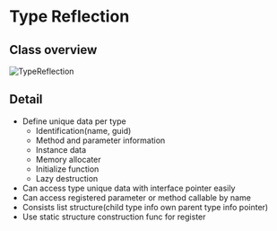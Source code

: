 # Type Reflection
 
## Class overview
![TypeReflection](https://github.com/nupnup-hub/JinEngine/assets/59456231/b338aeb3-2d38-4b07-b40f-19f1d8f2a182)

## Detail
- Define unique data per type
    - Identification(name, guid)
    - Method and parameter information
    - Instance data
    - Memory allocater
    - Initialize function
    - Lazy destruction
- Can access type unique data with interface pointer easily
- Can access registered parameter or method callable by name
- Consists list structure(child type info own parent type info pointer)
- Use static structure construction func for register


